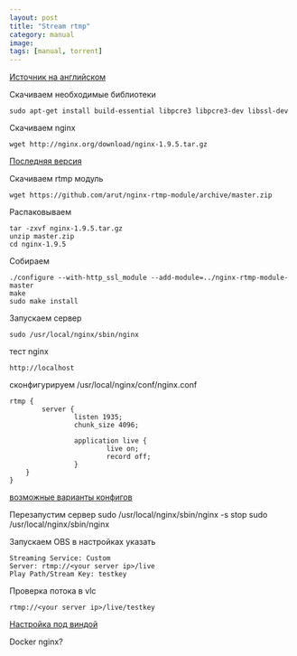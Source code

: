 ```yaml
---
layout: post
title: "Stream rtmp"
category: manual
image: 
tags: [manual, torrent]
---
```



[Источник на английском](https://obsproject.com/forum/resources/how-to-set-up-your-own-private-rtmp-server-using-nginx.50/)

Скачиваем необходимые библиотеки

	sudo apt-get install build-essential libpcre3 libpcre3-dev libssl-dev
Скачиваем nginx

	wget http://nginx.org/download/nginx-1.9.5.tar.gz 

[Последняя версия](http://nginx.org/en/download.html)

Скачиваем rtmp модуль

	wget https://github.com/arut/nginx-rtmp-module/archive/master.zip
Распаковываем

	tar -zxvf nginx-1.9.5.tar.gz
	unzip master.zip
	cd nginx-1.9.5
Собираем

	./configure --with-http_ssl_module --add-module=../nginx-rtmp-module-master
	make
	sudo make install
Запускаем сервер

	sudo /usr/local/nginx/sbin/nginx

тест nginx 
	
	http://localhost

сконфигурируем  /usr/local/nginx/conf/nginx.conf 

	rtmp {
        	server {
                	listen 1935;
                	chunk_size 4096;

                	application live {
                        	live on;
                        	record off;
                	}
        }
	}

[возможные варианты конфигов](https://github.com/arut/nginx-rtmp-module/wiki/Directives)

Перезапустим сервер
	sudo /usr/local/nginx/sbin/nginx -s stop
	sudo /usr/local/nginx/sbin/nginx

Запускаем OBS в настройках указать

	Streaming Service: Custom
	Server: rtmp://<your server ip>/live
 	Play Path/Stream Key: testkey

Проверка потока в vlc

	rtmp://<your server ip>/live/testkey

[Настройка под виндой](http://www.helping-squad.com/nginx-rtmp-configuration-and-possible-solutions/)

Docker nginx?

